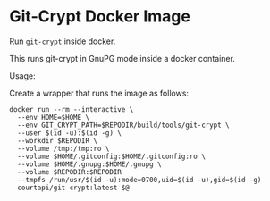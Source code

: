 # Git-Crypt Docker Image

Run `git-crypt` inside docker.

This runs git-crypt in GnuPG mode inside a docker container.

Usage:

Create a wrapper that runs the image as follows:

```
docker run --rm --interactive \
  --env HOME=$HOME \
  --env GIT_CRYPT_PATH=$REPODIR/build/tools/git-crypt \
  --user $(id -u):$(id -g) \
  --workdir $REPODIR \
  --volume /tmp:/tmp:ro \
  --volume $HOME/.gitconfig:$HOME/.gitconfig:ro \
  --volume $HOME/.gnupg:$HOME/.gnupg \
  --volume $REPODIR:$REPODIR
  --tmpfs /run/usr/$(id -u):mode=0700,uid=$(id -u),gid=$(id -g)
  courtapi/git-crypt:latest $@
```
